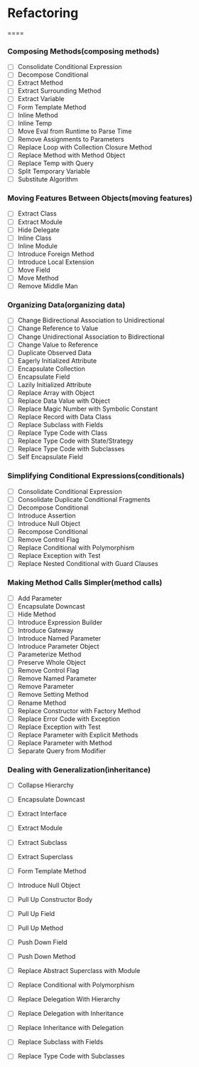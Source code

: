 # Refactoring
====

### Composing Methods(composing methods)

* [ ] Consolidate Conditional Expression
* [ ] Decompose Conditional
* [ ] Extract Method
* [ ] Extract Surrounding Method
* [ ] Extract Variable
* [ ] Form Template Method
* [ ] Inline Method
* [ ] Inline Temp
* [ ] Move Eval from Runtime to Parse Time
* [ ] Remove Assignments to Parameters
* [ ] Replace Loop with Collection Closure Method
* [ ] Replace Method with Method Object
* [ ] Replace Temp with Query
* [ ] Split Temporary Variable
* [ ] Substitute Algorithm

### Moving Features Between Objects(moving features)

* [ ] Extract Class
* [ ] Extract Module
* [ ] Hide Delegate
* [ ] Inline Class
* [ ] Inline Module
* [ ] Introduce Foreign Method
* [ ] Introduce Local Extension
* [ ] Move Field
* [ ] Move Method
* [ ] Remove Middle Man

### Organizing Data(organizing data)

* [ ] Change Bidirectional Association to Unidirectional
* [ ] Change Reference to Value
* [ ] Change Unidirectional Association to Bidirectional
* [ ] Change Value to Reference
* [ ] Duplicate Observed Data
* [ ] Eagerly Initialized Attribute
* [ ] Encapsulate Collection
* [ ] Encapsulate Field
* [ ] Lazily Initialized Attribute
* [ ] Replace Array with Object
* [ ] Replace Data Value with Object
* [ ] Replace Magic Number with Symbolic Constant
* [ ] Replace Record with Data Class
* [ ] Replace Subclass with Fields
* [ ] Replace Type Code with Class
* [ ] Replace Type Code with State/Strategy
* [ ] Replace Type Code with Subclasses
* [ ] Self Encapsulate Field

### Simplifying Conditional Expressions(conditionals)

* [ ] Consolidate Conditional Expression
* [ ] Consolidate Duplicate Conditional Fragments
* [ ] Decompose Conditional
* [ ] Introduce Assertion
* [ ] Introduce Null Object
* [ ] Recompose Conditional
* [ ] Remove Control Flag
* [ ] Replace Conditional with Polymorphism
* [ ] Replace Exception with Test
* [ ] Replace Nested Conditional with Guard Clauses

### Making Method Calls Simpler(method calls)

* [ ] Add Parameter
* [ ] Encapsulate Downcast
* [ ] Hide Method
* [ ] Introduce Expression Builder
* [ ] Introduce Gateway
* [ ] Introduce Named Parameter
* [ ] Introduce Parameter Object
* [ ] Parameterize Method
* [ ] Preserve Whole Object
* [ ] Remove Control Flag
* [ ] Remove Named Parameter
* [ ] Remove Parameter
* [ ] Remove Setting Method
* [ ] Rename Method
* [ ] Replace Constructor with Factory Method
* [ ] Replace Error Code with Exception
* [ ] Replace Exception with Test
* [ ] Replace Parameter with Explicit Methods
* [ ] Replace Parameter with Method
* [ ] Separate Query from Modifier

### Dealing with Generalization(inheritance)

* [ ] Collapse Hierarchy
* [ ] Encapsulate Downcast
* [ ] Extract Interface
* [ ] Extract Module
* [ ] Extract Subclass
* [ ] Extract Superclass
* [ ] Form Template Method
* [ ] Introduce Null Object
* [ ] Pull Up Constructor Body
* [ ] Pull Up Field
* [ ] Pull Up Method
* [ ] Push Down Field
* [ ] Push Down Method
* [ ] Replace Abstract Superclass with Module
* [ ] Replace Conditional with Polymorphism
* [ ] Replace Delegation With Hierarchy
* [ ] Replace Delegation with Inheritance
* [ ] Replace Inheritance with Delegation
* [ ] Replace Subclass with Fields
* [ ] Replace Type Code with Subclasses

